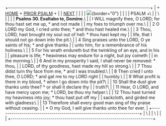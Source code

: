 +-----------------------------------------------------------------------+
| \+ [HOME](../index.html) + [PRIOR PSALM](Ps29.html) +                 |
| [NEXT](Ps31.html)                                                     |
|                                                                       |
| ![](http://stats.superstats.com/b/ss/DAVIDMCMANNES/1){border="0"}     |
|                                                                       |
| PSALM +\                                                              |
| \                                                                     |
|                                                                       |
| **Psalms 30. Exaltabo te, Domine.**\                                  |
| I WILL magnify thee, O LORD; for thou hast set me up, \* and not made |
| my foes to triumph over me.\                                          |
| 2 O LORD my God, I cried unto thee; \* and thou hast healed me.\      |
| 3 Thou, LORD, hast brought my soul out of hell: \* thou hast kept my  |
| life, that I should not go down into the pit.\                        |
| 4 Sing praises unto the LORD, O ye saints of his; \* and give thanks  |
| unto him, for a remembrance of his holiness.\                         |
| 5 For his wrath endureth but the twinkling of an eye, and in his      |
| pleasure is life; \* heaviness may endure for a night, but joy cometh |
| in the morning.\                                                      |
| 6 And in my prosperity I said, I shall never be removed: \* thou,     |
| LORD, of thy goodness, hast made my hill so strong.\                  |
| 7 Thou didst turn thy face from me, \* and I was troubled.\           |
| 8 Then cried I unto thee, O LORD; \* and gat me to my LORD right      |
| humbly.\                                                              |
| 9 What profit is there in my blood, \* when I go down into the pit?\  |
| 10 Shall the dust give thanks unto thee? \* or shall it declare thy   |
| truth?\                                                               |
| 11 Hear, O LORD, and have mercy upon me; \* LORD, be thou my helper.\ |
| 12 Thou hast turned my heaviness into joy; \* thou hast put off my    |
| sackcloth, and girded me with gladness:\                              |
| 13 Therefore shall every good man sing of thy praise without ceasing. |
| \* O my God, I will give thanks unto thee for ever.                   |
+-----------------------------------------------------------------------+
| \                                                                     |
| \                                                                     |
| [](http://www.episcopalnet.org/DBS/DOR.html)                          |
+-----------------------------------------------------------------------+
